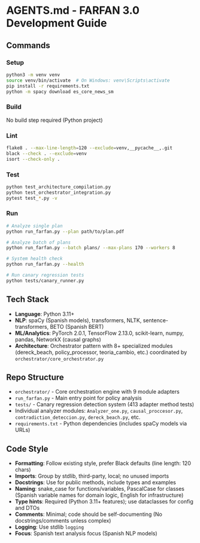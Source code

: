 # AGENTS.md - FARFAN 3.0 Development Guide

## Commands

### Setup
```bash
python3 -m venv venv
source venv/bin/activate  # On Windows: venv\Scripts\activate
pip install -r requirements.txt
python -m spacy download es_core_news_sm
```

### Build
No build step required (Python project)

### Lint
```bash
flake8 . --max-line-length=120 --exclude=venv,__pycache__,.git
black --check . --exclude=venv
isort --check-only .
```

### Test
```bash
python test_architecture_compilation.py
python test_orchestrator_integration.py
pytest test_*.py -v
```

### Run
```bash
# Analyze single plan
python run_farfan.py --plan path/to/plan.pdf

# Analyze batch of plans
python run_farfan.py --batch plans/ --max-plans 170 --workers 8

# System health check
python run_farfan.py --health

# Run canary regression tests
python tests/canary_runner.py
```

## Tech Stack
- **Language**: Python 3.11+
- **NLP**: spaCy (Spanish models), transformers, NLTK, sentence-transformers, BETO (Spanish BERT)
- **ML/Analytics**: PyTorch 2.0.1, TensorFlow 2.13.0, scikit-learn, numpy, pandas, NetworkX (causal graphs)
- **Architecture**: Orchestrator pattern with 8+ specialized modules (dereck_beach, policy_processor, teoria_cambio, etc.) coordinated by `orchestrator/core_orchestrator.py`

## Repo Structure
- `orchestrator/` - Core orchestration engine with 9 module adapters
- `run_farfan.py` - Main entry point for policy analysis
- `tests/` - Canary regression detection system (413 adapter method tests)
- Individual analyzer modules: `Analyzer_one.py`, `causal_proccesor.py`, `contradiction_deteccion.py`, `dereck_beach.py`, etc.
- `requirements.txt` - Python dependencies (includes spaCy models via URLs)

## Code Style
- **Formatting**: Follow existing style, prefer Black defaults (line length: 120 chars)
- **Imports**: Group by stdlib, third-party, local; no unused imports
- **Docstrings**: Use for public methods, include types and examples
- **Naming**: snake_case for functions/variables, PascalCase for classes (Spanish variable names for domain logic, English for infrastructure)
- **Type hints**: Required (Python 3.11+ features); use dataclasses for config and DTOs
- **Comments**: Minimal; code should be self-documenting (No docstrings/comments unless complex)
- **Logging**: Use stdlib `logging`
- **Focus**: Spanish text analysis focus (Spanish NLP models)
